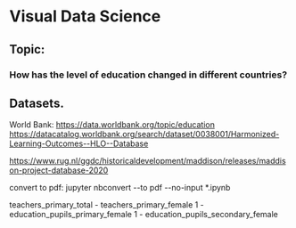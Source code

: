 # Visual Data Science

## Topic:
### How has the level of education changed in different countries?

## Datasets.
World Bank: https://data.worldbank.org/topic/education
https://datacatalog.worldbank.org/search/dataset/0038001/Harmonized-Learning-Outcomes--HLO--Database

https://www.rug.nl/ggdc/historicaldevelopment/maddison/releases/maddison-project-database-2020

convert to pdf:
jupyter nbconvert --to pdf --no-input *.ipynb

teachers_primary_total - teachers_primary_female
1 - education_pupils_primary_female
1 - education_pupils_secondary_female
